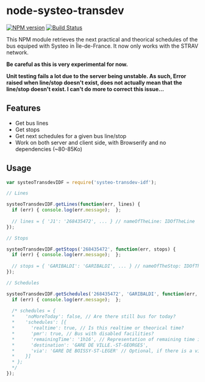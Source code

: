 node-systeo-transdev
====================

[![NPM version](https://badge.fury.io/js/systeo-transdev-idf.svg)](http://badge.fury.io/js/systeo-transdev-idf)
[![Build Status](https://travis-ci.org/marvinroger/node-systeo-transdev-idf.svg)](https://travis-ci.org/marvinroger/node-systeo-transdev-idf)

This NPM module retrieves the next practical and theorical schedules of the bus equiped with Systeo in Île-de-France.
It now only works with the STRAV network.

**Be careful as this is very experimental for now.**

**Unit testing fails a lot due to the server being unstable. As such, Error raised when line/stop doesn't exist,
does not actually mean that the line/stop doesn't exist. I can't do more to correct this issue...**

## Features

* Get bus lines
* Get stops
* Get next schedules for a given bus line/stop
* Work on both server and client side, with Browserify and no dependencies (~80-85Ko)

## Usage

```javascript
var systeoTransdevIDF = require('systeo-transdev-idf');

// Lines

systeoTransdevIDF.getLines(function(err, lines) {
  if (err) { console.log(err.message);  };
  
  // lines = { 'J1': '268435472', ... } // nameOfTheLine: IDOfTheLine
});

// Stops

systeoTransdevIDF.getStops('268435472', function(err, stops) {
  if (err) { console.log(err.message);  };
  
  // stops = { 'GARIBALDI': 'GARIBALDI', ... } // nameOfTheStop: IDOfTheStop
});

// Schedules

systeoTransdevIDF.getSchedules('268435472', 'GARIBALDI', function(err, schedules) {
  if (err) { console.log(err.message);  };
  
  /* schedules = {
  *    'noMoreToday': false, // Are there still bus for today?
  *    'schedules': [{
  *      'realtime': true, // Is this realtime or theorical time?
  *      'pmr': true, // Bus with disabled facilities?
  *      'remainingTime': '1h16', // Representation of remaining time in minutes ('1h10' || '15')
  *      'destination': 'GARE DE VILLE.-ST-GEORGES',
  *      'via': 'GARE DE BOISSY-ST-LEGER' // Optional, if there is a via
  *    }]
  * };
  */
});
```